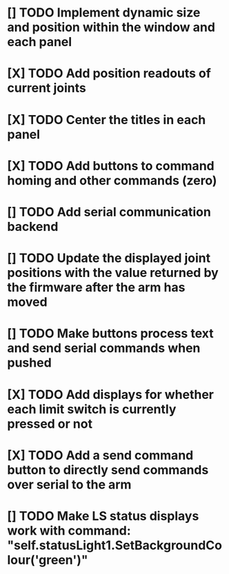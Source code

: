 
# [] TODO Implement dynamic size and position within the window and each panel
# [X] TODO Add position readouts of current joints
# [X] TODO Center the titles in each panel
# [X] TODO Add buttons to command homing and other commands (zero)
# [] TODO Add serial communication backend
# [] TODO Update the displayed joint positions with the value returned by the firmware after the arm has moved
# [] TODO Make buttons process text and send serial commands when pushed
# [X] TODO Add displays for whether each limit switch is currently pressed or not
# [X] TODO Add a send command button to directly send commands over serial to the arm
# [] TODO Make LS status displays work with command: "self.statusLight1.SetBackgroundColour('green')"